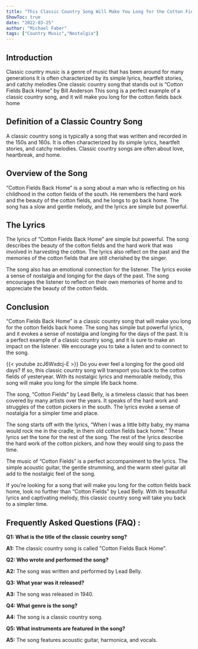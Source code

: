 ```yaml
---
title: "This Classic Country Song Will Make You Long for the Cotton Fields Back Home!"
ShowToc: true 
date: "2022-03-25"
author: "Michael Faber" 
tags: ["Country Music","Nostalgia"]
---
```

## Introduction

Classic country music is a genre of music that has been around for many generations It is often characterized by its simple lyrics, heartfelt stories, and catchy melodies One classic country song that stands out is “Cotton Fields Back Home” by Bill Anderson This song is a perfect example of a classic country song, and it will make you long for the cotton fields back home

## Definition of a Classic Country Song

A classic country song is typically a song that was written and recorded in the 150s and 160s. It is often characterized by its simple lyrics, heartfelt stories, and catchy melodies. Classic country songs are often about love, heartbreak, and home.

## Overview of the Song

“Cotton Fields Back Home” is a song about a man who is reflecting on his childhood in the cotton fields of the south. He remembers the hard work and the beauty of the cotton fields, and he longs to go back home. The song has a slow and gentle melody, and the lyrics are simple but powerful.

## The Lyrics

The lyrics of “Cotton Fields Back Home” are simple but powerful. The song describes the beauty of the cotton fields and the hard work that was involved in harvesting the cotton. The lyrics also reflect on the past and the memories of the cotton fields that are still cherished by the singer.

The song also has an emotional connection for the listener. The lyrics evoke a sense of nostalgia and longing for the days of the past. The song encourages the listener to reflect on their own memories of home and to appreciate the beauty of the cotton fields.

## Conclusion

“Cotton Fields Back Home” is a classic country song that will make you long for the cotton fields back home. The song has simple but powerful lyrics, and it evokes a sense of nostalgia and longing for the days of the past. It is a perfect example of a classic country song, and it is sure to make an impact on the listener. We encourage you to take a listen and to connect to the song.

{{< youtube zcJ6Wxdcj-E >}} 
Do you ever feel a longing for the good old days? If so, this classic country song will transport you back to the cotton fields of yesteryear. With its nostalgic lyrics and memorable melody, this song will make you long for the simple life back home.

The song, “Cotton Fields” by Lead Belly, is a timeless classic that has been covered by many artists over the years. It speaks of the hard work and struggles of the cotton pickers in the south. The lyrics evoke a sense of nostalgia for a simpler time and place.

The song starts off with the lyrics, “When I was a little bitty baby, my mama would rock me in the cradle, in them old cotton fields back home.” These lyrics set the tone for the rest of the song. The rest of the lyrics describe the hard work of the cotton pickers, and how they would sing to pass the time.

The music of “Cotton Fields” is a perfect accompaniment to the lyrics. The simple acoustic guitar, the gentle strumming, and the warm steel guitar all add to the nostalgic feel of the song.

If you’re looking for a song that will make you long for the cotton fields back home, look no further than “Cotton Fields” by Lead Belly. With its beautiful lyrics and captivating melody, this classic country song will take you back to a simpler time.

## Frequently Asked Questions (FAQ) :
**Q1: What is the title of the classic country song?**

**A1:** The classic country song is called "Cotton Fields Back Home". 

**Q2: Who wrote and performed the song?**

**A2:** The song was written and performed by Lead Belly. 

**Q3: What year was it released?**

**A3:** The song was released in 1940. 

**Q4: What genre is the song?**

**A4:** The song is a classic country song. 

**Q5: What instruments are featured in the song?**

**A5:** The song features acoustic guitar, harmonica, and vocals.




